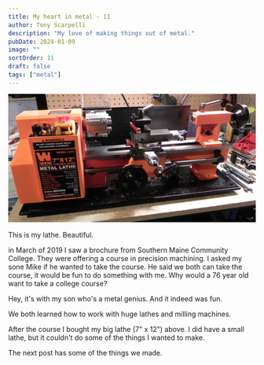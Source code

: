 ```yaml
---
title: My heart in metal - 11
author: Tony Scarpelli
description: "My love of making things out of metal."
pubDate: 2024-01-09
image: ""
sortOrder: 11
draft: false
tags: ["metal"]
---
```


![Lathe](./LatheA.jpg)

This is my lathe. Beautiful.

in March of 2019 I saw a brochure from Southern Maine Community College. They were offering a course in precision machining. I asked my sone Mike if he wanted to take the course. He said we both can take the course, it would be fun to do something with me. Why would a 76 year old want to take a college course?

Hey, it's with my son who's a metal genius. And it indeed was fun.

We both learned how to work with huge lathes and milling machines.

After the course I bought my big lathe (7" x 12") above. I did have a small lathe, but it couldn't do some of the things I wanted to make.

The next post has some of the things we made.

